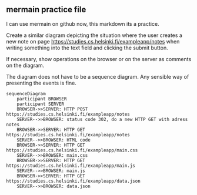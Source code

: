 ## mermain practice file

I can use mermain on github now, this markdown its a practice.


Create a similar diagram depicting the situation where the user creates a new note on page https://studies.cs.helsinki.fi/exampleapp/notes when writing something into the text field and clicking the submit button.

If necessary, show operations on the browser or on the server as comments on the diagram.

The diagram does not have to be a sequence diagram. Any sensible way of presenting the events is fine.


```mermaid
sequenceDiagram
    participant BROWSER
    participant SERVER
    BROWSER->>SERVER: HTTP POST https://studies.cs.helsinki.fi/exampleapp/notes
    SERVER-->>BROWSER: status code 302, do a new HTTP GET with adress notes
    BROWSER->>SERVER: HTTP GET https://studies.cs.helsinki.fi/exampleapp/notes
    SERVER-->>BROWSER: HTML code
    BROWSER->>SERVER: HTTP GET https://studies.cs.helsinki.fi/exampleapp/main.css
    SERVER-->>BROWSER: main.css
    BROWSER->>SERVER: HTTP GET https://studies.cs.helsinki.fi/exampleapp/main.js
    SERVER-->>BROWSER: main.js
    BROWSER->>SERVER: HTTP GET https://studies.cs.helsinki.fi/exampleapp/data.json
    SERVER-->>BROWSER: data.json
```

